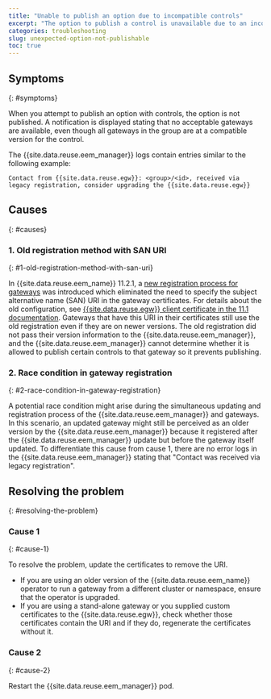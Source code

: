 ```yaml
---
title: "Unable to publish an option due to incompatible controls"
excerpt: "The option to publish a control is unavailable due to an incompatible Event Gateway group, despite the fact that the gateway should be compatible with the control."
categories: troubleshooting
slug: unexpected-option-not-publishable
toc: true
---
```



## Symptoms
{: #symptoms}

When you attempt to publish an option with controls, the option is not published. A notification is displayed stating that no acceptable gateways are available, even though all gateways in the group are at a compatible version for the control.

The {{site.data.reuse.eem_manager}} logs contain entries similar to the following example:

```
Contact from {{site.data.reuse.egw}}: <group>/<id>, received via legacy registration, consider upgrading the {{site.data.reuse.egw}}
```

## Causes
{: #causes}

### 1. Old registration method with SAN URI
{: #1-old-registration-method-with-san-uri}

In {{site.data.reuse.eem_name}} 11.2.1, a [new registration process for gateways](../../eem_11.2/installing/standalone-gateways/#prerequisites) was introduced which eliminated the need to specify the subject alternative name (SAN) URI in the gateway certificates. For details about the old configuration, see [{{site.data.reuse.egw}} client certificate in the 11.1 documentation](../../eem_11.1/installing/standalone-gateways/#event-gateway-client-certificate). Gateways that have this URI in their certificates still use the old registration even if they are on newer versions. The old registration did not pass their version information to the {{site.data.reuse.eem_manager}}, and the {{site.data.reuse.eem_manager}} cannot determine whether it is allowed to publish certain controls to that gateway so it prevents publishing.

### 2. Race condition in gateway registration
{: #2-race-condition-in-gateway-registration}

A potential race condition might arise during the simultaneous updating and registration process of the {{site.data.reuse.eem_manager}} and gateways. In this scenario, an updated gateway might still be perceived as an older version by the {{site.data.reuse.eem_manager}} because it registered after the {{site.data.reuse.eem_manager}} update but before the gateway itself updated. To differentiate this cause from cause 1, there are no error logs in the {{site.data.reuse.eem_manager}} stating that "Contact was received via legacy registration".


## Resolving the problem
{: #resolving-the-problem}

### Cause 1
{: #cause-1}

To resolve the problem, update the certificates to remove the URI.

- If you are using an older version of the {{site.data.reuse.eem_name}} operator to run a gateway from a different cluster or namespace, ensure that the operator is upgraded.
- If you are using a stand-alone gateway or you supplied custom certificates to the {{site.data.reuse.egw}}, check whether those certificates contain the URI and if they do, regenerate the certificates without it.

### Cause 2
{: #cause-2}

Restart the {{site.data.reuse.eem_manager}} pod.